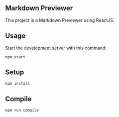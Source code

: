 Markdown Previewer
---
 
This project is a Markdown Previewer using ReactJS.
 
 
 
Usage
---
 
Start the development server with this command:
 
```
npm start
```

 
Setup
---
 
```
npm install
```
 
 
 
Compile
---
 
```
npm run compile
```